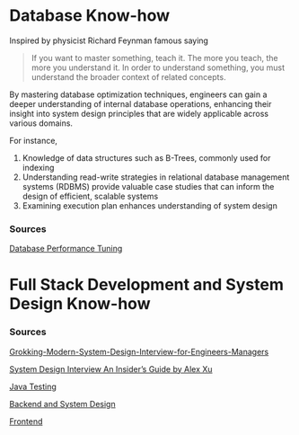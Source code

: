 # Database Know-how
Inspired by physicist Richard Feynman famous saying 
> If you want to master something, teach it. The more you teach, the more you understand it. In order to understand something, you must understand the broader context of related concepts.

By mastering database optimization techniques, engineers can gain a deeper understanding of internal database operations, enhancing their insight into system design principles that are widely applicable across various domains. 

For instance, 

1. Knowledge of data structures such as B-Trees, commonly used for indexing 
2. Understanding read-write strategies in relational database management systems (RDBMS) provide valuable case studies that can inform the design of efficient, scalable systems
3. Examining execution plan enhances understanding of system design 

### Sources
[Database Performance Tuning](https://wecommit.com.vn/)

# Full Stack Development and System Design Know-how
### Sources
[Grokking-Modern-System-Design-Interview-for-Engineers-Managers](https://github.com/anonystick/anonystick/tree/main/Library/system.design/educative.io/Grokking-Modern-System-Design-Interview-for-Engineers-Managers)

[System Design Interview An Insider’s Guide by Alex Xu](https://github.com/Henrywu573/Catalogue/blob/master/System%20Design%20Interview%20An%20Insider%E2%80%99s%20Guide%20by%20Alex%20Xu%20(z-lib.org).pdf)

[Java Testing](https://rieckpil.de/courses/)

[Backend and System Design](https://github.com/anonystick/anonystick)

[Frontend](https://www.youtube.com/@trungquandev/featured)

